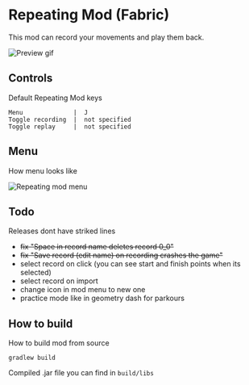 # Repeating Mod (Fabric)

This mod can record your movements and play them back.

![Preview gif](preview.gif)

## Controls

Default Repeating Mod keys

```
Menu              |  J            
Toggle recording  |  not specified
Toggle replay     |  not specified
```

## Menu

How menu looks like

![Repeating mod menu](https://github.com/MeexReay/repeating-mod/assets/127148610/5af93d22-09ce-4d1c-9f07-f663227da364)

## Todo
Releases dont have striked lines

- ~~fix "Space in record name deletes record 0_0"~~
- ~~fix "Save record (edit name) on recording crashes the game"~~
- select record on click (you can see start and finish points when its selected)
- select record on import
- change icon in mod menu to new one
- practice mode like in geometry dash for parkours

## How to build

How to build mod from source

```
gradlew build
```

Compiled .jar file you can find in `build/libs`
